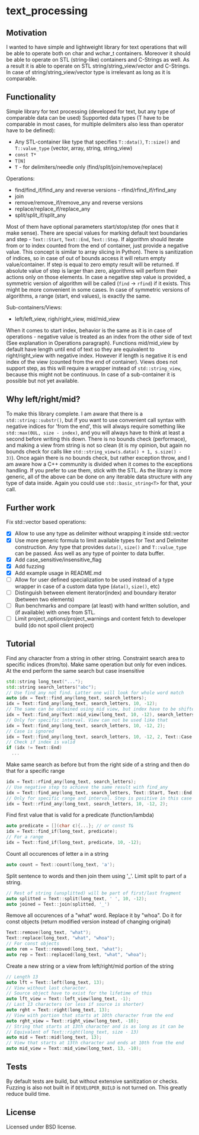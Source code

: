 # text_processing

## Motivation
I wanted to have simple and lightweight library for text operations that will be able to operate both on char and wchar_t containers. Moreover it should be able to operate on STL (string-like) containers and C-Strings as well. As a result it is able to operate on STL string/string_view/vector and C-Strings. In case of string/string_view/vector type is irrelevant as long as it is comparable.

## Functionality

Simple library for text processing (developed for text, but any type of comparable data can be used)
Supported data types (T have to be comparable in most cases, for multiple delimiters also less than operator have to be defined):
* Any STL-container like type that specifies `T::data()`, `T::size()` and `T::value_type` (vector, array, string, string_view)
* `const T*`
* `T[N]`
* `T` - for delimiters/needle only (find/split/join/remove/replace)

Operations:
* find/find_if/find_any and reverse versions - rfind/rfind_if/rfind_any
* join
* remove/remove_if/remove_any and reverse versions
* replace/replace_if/replace_any
* split/split_if/split_any

Most of them have optional parameters start/stop/step (for ones that it make sense). There are special values for marking default text boundaries and step - `Text::Start`, `Text::End`, `Text::Step`. If algorithm should iterate from or to index counted from the end of container, just provide a negative value. This concept is similar to array slicing in Python). There is sanitization of indices, so in case of out of bounds access it will return empty value/container. If step is equal to zero empty result will be returned. If absolute value of step is larger than zero, algorithms will perform their actions only on those elements. In case a negative step value is provided, a symmetric version of algorithm will be called (`find` -> `rfind`) if it exists. This might be more convenient in some cases. In case of symmetric versions of algorithms, a range (start, end values), is exactly the same.

Sub-containers/Views:
* left/left_view, righ/right_view, mid/mid_view

When it comes to start index, behavior is the same as it is in case of operations - negative value is treated as an index from the other side of text (See explanation in Operations paragraph). Functions mid/mid_view by default have length until end of text so they are equivalent to right/right_view with negative index. However if length is negative it is end index of the view (counted from the end of container). Views does not support step, as this will require a wrapper instead of `std::string_view`, because this might not be continuous. In case of a sub-container it is possible but not yet available.

## Why left/right/mid?
To make this library complete. I am aware that there is a `std::string::substr()`, but if you want to use convenient call syntax with negative indices for 'from the end', this will always require something like `std::max(0UL, size - index)`, and you will always have to think at least a second before writing this down. There is no bounds check (performace), and making a view from string is not so clean (it is my opinion, but again no bounds check for calls like `std::string_view(s.data() + 1, s.size() - 3)`).
Once again there is no bounds check, but rather exception throw, and I am aware how a C++ community is divided when it comes to the exceptions handling. If you prefer to use them, stick with the STL.
As the library is more generic, all of the above can be done on any iterable data structure with any type of data inside. Again you could use `std::basic_string<T>` for that, your call.

## Further work
Fix std::vector based operations:
* [X] Allow to use any type as delimiter without wrapping it inside std::vector
* [X] Use more generic formula to limit available types for Text and Delimiter construction. Any type that provides `data()`, `size()` and `T::value_type` can be passed. Ass well as any type of pointer to data buffer.
* [X] Add case_sensitive/insensitive_flag
* [X] Add fuzzing
* [X] Add example usage in README.md
* [ ] Allow for user defined specialization to be used instead of a type wrapper in case of a custom data type (`data()`, `size()`, etc)
* [ ] Distinguish between element iterator(index) and boundary iterator (between two elements)
* [ ] Run benchmarks and compare (at least) with hand written solution, and (if available) with ones from STL.
* [ ] Limit project_options/project_warnings and content fetch to developer build (do not spoil client project)

## Tutorial

Find any character from a string in other string. Constraint search area to specific indices (from/to). Make same operation but only for even indices. At the end perform the same search but case insensitive

```c++
std::string long_text("...");
std::string search_letters("abc");
// Use find_any not find. Latter one will look for whole word match
auto idx = Text::find_any(long_text, search_letters);
idx = Text::find_any(long_text, search_letters, 10, -12);
// The same can be obtained using mid view, but index have to be shifted
idx = Text::find_any(Text::mid_view(long_text, 10, -12), search_letters);
// Only for specific interval. View can not be used like that
idx = Text::find_any(long_text, search_letters, 10, -12, 2);
// Case is ignored
idx = Text::find_any(long_text, search_letters, 10, -12, 2, Text::Case::Insensitive);
// Check if index is valid
if (idx != Text::End)
  ...
```

Make same search as before but from the right side of a string and then do that for a specific range

```c++
idx = Text::rfind_any(long_text, search_letters);
// Use negative step to achieve the same result with find_any
idx = Text::find_any(long_text, search_letters, Text::Start, Text::End, -1);
// Only for specific range and interval. Step is positive in this case
idx = Text::rfind_any(long_text, search_letters, 10, -12, 2);
```

Find first value that is valid for a predicate (function/lambda)

```c++
auto predicate = [](char c){...}; // or const T&
idx = Text::find_if(long_text, predicate);
// For a range
idx = Text::find_if(long_text, predicate, 10, -12);
```

Count all occurences of letter a in a string

```c++
auto count = Text::count(long_text, 'a');
```

Split sentence to words and then join them using '_'. Limit split to part of a string.

```c++
// Rest of string (unsplitted) will be part of first/last fragment
auto splitted = Text::split(long_text, ' ', 10, -12);
auto joined = Text::join(splitted, '_')
```

Remove all occurences of a "what" word. Replace it by "whoa". Do it for const objects (return modified version instead of changing original)

```c++
Text::remove(long_text, "what");
Text::replace(long_text, "what", "whoa");
// For const objects
auto rem = Text::removed(long_text, "what");
auto rep = Text::replaced(long_text, "what", "whoa");
```

Create a new string or a view from left/right/mid portion of the string

```c++
// Length 13
auto lft = Text::left(long_text, 13);
// View without last character.
// Source object have to exist for the lifetime of this
auto lft_view = Text::left_view(long_text, -1);
// Last 13 characters (or less if source is shorter)
auto rght = Text::right(long_text, 13);
// View with portion that starts at 10th character from the end
auto rght_view = Text::right_view(long_text, -10);
// String that starts at 13th character and is as long as it can be
// Equivalent of Text::right(long_text, size - 13)
auto mid = Text::mid(long_text, 13);
// View that starts at 13th character and ends at 10th from the end
auto mid_view = Text::mid_view(long_text, 13, -10);
```

## Tests

By default tests are build, but without extensive sanitization or checks. Fuzzing is also not built in if `DEVELOPER_BUILD` is not turned on. This greatly reduce build time.

## License
Licensed under BSD license.

